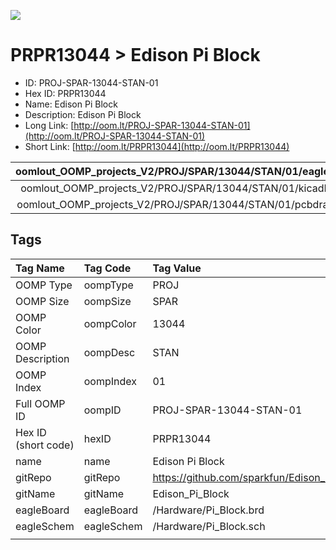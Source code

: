 


  
![][im]
# PRPR13044 > Edison Pi Block

- ID: PROJ-SPAR-13044-STAN-01
- Hex ID: PRPR13044
- Name: Edison Pi Block
- Description: Edison Pi Block
- Long Link: [http://oom.lt/PROJ-SPAR-13044-STAN-01](http://oom.lt/PROJ-SPAR-13044-STAN-01)
- Short Link: [http://oom.lt/PRPR13044](http://oom.lt/PRPR13044)
  

|oomlout_OOMP_projects_V2/PROJ/SPAR/13044/STAN/01/eagleImage.png|oomlout_OOMP_projects_V2/PROJ/SPAR/13044/STAN/01/eagleSchemImage.png|oomlout_OOMP_projects_V2/PROJ/SPAR/13044/STAN/01/kicadPcb3dFront.png|oomlout_OOMP_projects_V2/PROJ/SPAR/13044/STAN/01/kicadPcb3dBack.png|
| :---: | :---: | :---: | :---: |
|oomlout_OOMP_projects_V2/PROJ/SPAR/13044/STAN/01/kicadPcb3d.png|oomlout_OOMP_projects_V2/PROJ/SPAR/13044/STAN/01/bomBack.png|oomlout_OOMP_projects_V2/PROJ/SPAR/13044/STAN/01/bomFront.png|oomlout_OOMP_projects_V2/PROJ/SPAR/13044/STAN/01/pcbdraw.svg|
|oomlout_OOMP_projects_V2/PROJ/SPAR/13044/STAN/01/pcbdrawBack.svg||||

## Tags
  

|Tag Name|Tag Code|Tag Value|
| :--- | :--- | :--- |
|OOMP Type|oompType|PROJ|
|OOMP Size|oompSize|SPAR|
|OOMP Color|oompColor|13044|
|OOMP Description|oompDesc|STAN|
|OOMP Index|oompIndex|01|
|Full OOMP ID|oompID|PROJ-SPAR-13044-STAN-01|
|Hex ID (short code)|hexID|PRPR13044|
|name|name|Edison Pi Block|
|gitRepo|gitRepo|https://github.com/sparkfun/Edison_Pi_Block|
|gitName|gitName|Edison_Pi_Block|
|eagleBoard|eagleBoard|/Hardware/Pi_Block.brd|
|eagleSchem|eagleSchem|/Hardware/Pi_Block.sch|
||||



[im]: PROJ/SPAR/13044/STAN/01/kicadPcb3d_450.png
